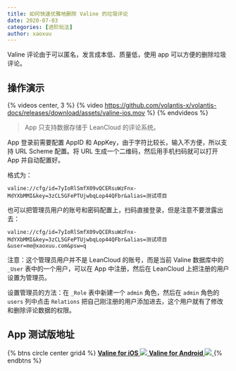 ```yaml
---
title: 如何快速优雅地删除 Valine 的垃圾评论
date: 2020-07-03
categories: [进阶玩法]
author: xaoxuu
---
```


Valine 评论由于可以匿名，发言成本低、质量低，使用 app 可以方便的删除垃圾评论。

<!-- more -->

## 操作演示

{% videos center, 3 %}
{% video https://github.com/volantis-x/volantis-docs/releases/download/assets/valine-ios.mov %}
{% endvideos %}

> App 只支持数据存储于 LeanCloud 的评论系统。

App 登录前需要配置 AppID 和 AppKey，由于字符比较长，输入不方便，所以支持 URL Scheme 配置。将 URL 生成一个二维码，然后用手机扫码就可以打开 App 并自动配置好。

格式为：

```
valine://cfg/id=7yIoRlSmfX09vQCERsuWzFnx-MdYXbMMI&key=3zCL5GFePTUjwbqLop44QFbr&alias=测试项目
```

也可以把管理员用户的账号和密码配置上，扫码直接登录，但是注意不要泄露出去：

```
valine://cfg/id=7yIoRlSmfX09vQCERsuWzFnx-MdYXbMMI&key=3zCL5GFePTUjwbqLop44QFbr&alias=测试项目&user=me@xaoxuu.com&psw=q
```

注意：这个管理员用户并不是 LeanCloud 的账号，而是当前 Valine 数据库中的 `_User` 表中的一个用户，可以在 App 中注册，然后在 LeanCloud 上把注册的用户设置为管理员。

设置管理员的方法：在 `_Role` 表中新建一个 `admin` 角色，然后在 `admin` 角色的 `users` 列中点击 `Relations` 把自己刚注册的用户添加进去，这个用户就有了修改和删除评论数据的权限。

## App 测试版地址

{% btns circle center grid4 %}
<a href='https://testflight.apple.com/join/zA4MOzDd'>
  <i class='fab fa-apple'></i>
  <b>Valine for iOS</b>
  <img src='https://i.loli.net/2020/07/04/cGmgsHhwlt4vYyK.png'>
</a>
<a href='https://github.com/yinhanlei/Valine-Android/releases/'>
  <i class='fab fa-android'></i>
  <b>Valine for Android</b>
  <img src='https://i.loli.net/2020/07/21/HN2UhFIys6gKXct.png'>
</a>
{% endbtns %}
